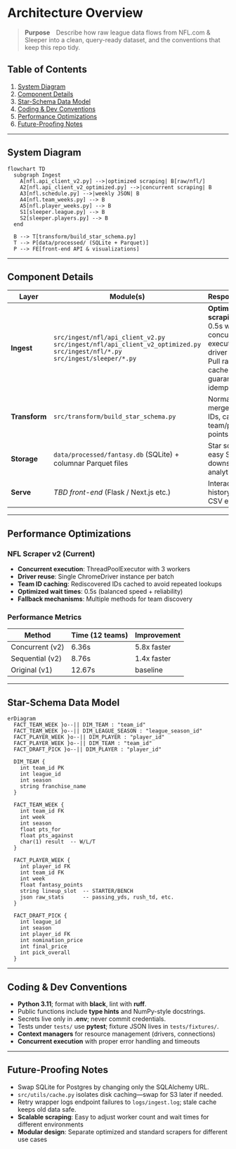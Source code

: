 # Architecture Overview

> **Purpose** Describe how raw league data flows from NFL.com & Sleeper into a
> clean, query-ready dataset, and the conventions that keep this repo tidy.

## Table of Contents
1. [System Diagram](#system-diagram)  
2. [Component Details](#component-details)  
3. [Star-Schema Data Model](#star-schema-data-model)  
4. [Coding & Dev Conventions](#coding--dev-conventions)  
5. [Performance Optimizations](#performance-optimizations)  
6. [Future-Proofing Notes](#future-proofing-notes)  

---

## System Diagram

```mermaid
flowchart TD
  subgraph Ingest
    A[nfl.api_client_v2.py] -->|optimized scraping| B[raw/nfl/]
    A2[nfl.api_client_v2_optimized.py] -->|concurrent scraping| B
    A3[nfl.schedule.py] -->|weekly JSON| B
    A4[nfl.team_weeks.py] --> B
    A5[nfl.player_weeks.py] --> B
    S1[sleeper.league.py] --> B
    S2[sleeper.players.py] --> B
  end

  B --> T[transform/build_star_schema.py]
  T --> P[data/processed/ (SQLite + Parquet)]
  P --> FE[front-end API & visualizations]
```

---

## Component Details

| Layer         | Module(s)                                                     | Responsibilities                                           |
|---------------|---------------------------------------------------------------|------------------------------------------------------------|
| **Ingest**    | `src/ingest/nfl/api_client_v2.py`<br>`src/ingest/nfl/api_client_v2_optimized.py`<br>`src/ingest/nfl/*.py`<br>`src/ingest/sleeper/*.py` | **Optimized scraping** with 0.5s wait times, concurrent execution, driver reuse. Pull raw JSON, cache on disk, guarantee idempotence. |
| **Transform** | `src/transform/build_star_schema.py`                          | Normalize, merge player IDs, calculate team/player points. |
| **Storage**   | `data/processed/fantasy.db` (SQLite) + columnar Parquet files | Star schema; easy SQL & downstream analytics.              |
| **Serve**     | *TBD front-end* (Flask / Next.js etc.)                        | Interactive history explorer; CSV exports.                 |

---

## Performance Optimizations

### NFL Scraper v2 (Current)
- **Concurrent execution**: ThreadPoolExecutor with 3 workers
- **Driver reuse**: Single ChromeDriver instance per batch
- **Team ID caching**: Rediscovered IDs cached to avoid repeated lookups
- **Optimized wait times**: 0.5s (balanced speed + reliability)
- **Fallback mechanisms**: Multiple methods for team discovery

### Performance Metrics
| Method | Time (12 teams) | Improvement |
|--------|----------------|-------------|
| Concurrent (v2) | 6.36s | 5.8x faster |
| Sequential (v2) | 8.76s | 1.4x faster |
| Original (v1) | 12.67s | baseline |

---

## Star-Schema Data Model

```mermaid
erDiagram
  FACT_TEAM_WEEK }o--|| DIM_TEAM : "team_id"
  FACT_TEAM_WEEK }o--|| DIM_LEAGUE_SEASON : "league_season_id"
  FACT_PLAYER_WEEK }o--|| DIM_PLAYER : "player_id"
  FACT_PLAYER_WEEK }o--|| DIM_TEAM : "team_id"
  FACT_DRAFT_PICK }o--|| DIM_PLAYER : "player_id"

  DIM_TEAM {
    int team_id PK
    int league_id
    int season
    string franchise_name
  }

  FACT_TEAM_WEEK {
    int team_id FK
    int week
    int season
    float pts_for
    float pts_against
    char(1) result  -- W/L/T
  }

  FACT_PLAYER_WEEK {
    int player_id FK
    int team_id FK
    int week
    float fantasy_points
    string lineup_slot  -- STARTER/BENCH
    json raw_stats      -- passing_yds, rush_td, etc.
  }

  FACT_DRAFT_PICK {
    int league_id
    int season
    int player_id FK
    int nomination_price
    int final_price
    int pick_overall
  }
```

---

## Coding & Dev Conventions

* **Python 3.11**; format with **black**, lint with **ruff**.  
* Public functions include **type hints** and NumPy-style docstrings.  
* Secrets live only in **.env**; never commit credentials.  
* Tests under `tests/` use **pytest**; fixture JSON lives in `tests/fixtures/`.
* **Context managers** for resource management (drivers, connections)
* **Concurrent execution** with proper error handling and timeouts

---

## Future-Proofing Notes

* Swap SQLite for Postgres by changing only the SQLAlchemy URL.  
* `src/utils/cache.py` isolates disk caching—swap for S3 later if needed.  
* Retry wrapper logs endpoint failures to `logs/ingest.log`; stale cache keeps old data safe.
* **Scalable scraping**: Easy to adjust worker count and wait times for different environments
* **Modular design**: Separate optimized and standard scrapers for different use cases
